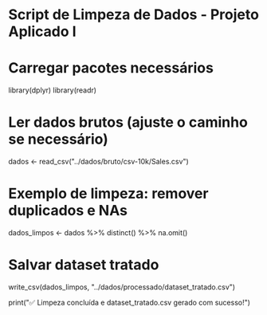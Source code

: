 # Script de Limpeza de Dados - Projeto Aplicado I

# Carregar pacotes necessários
library(dplyr)
library(readr)

# Ler dados brutos (ajuste o caminho se necessário)
dados <- read_csv("../dados/bruto/csv-10k/Sales.csv")

# Exemplo de limpeza: remover duplicados e NAs
dados_limpos <- dados %>%
  distinct() %>%
  na.omit()

# Salvar dataset tratado
write_csv(dados_limpos, "../dados/processado/dataset_tratado.csv")

print("✅ Limpeza concluída e dataset_tratado.csv gerado com sucesso!")

